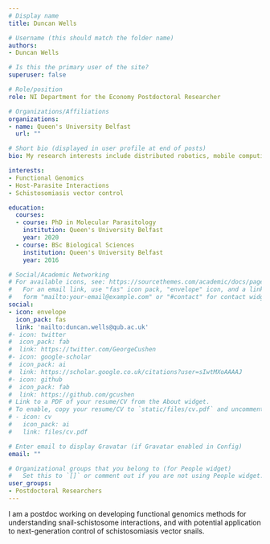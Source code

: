 ```yaml
---
# Display name
title: Duncan Wells

# Username (this should match the folder name)
authors:
- Duncan Wells

# Is this the primary user of the site?
superuser: false

# Role/position
role: NI Department for the Economy Postdoctoral Researcher

# Organizations/Affiliations
organizations:
- name: Queen's University Belfast
  url: ""

# Short bio (displayed in user profile at end of posts)
bio: My research interests include distributed robotics, mobile computing and programmable matter.

interests:
- Functional Genomics
- Host-Parasite Interactions
- Schistosomiasis vector control

education:
  courses:
  - course: PhD in Molecular Parasitology
    institution: Queen's University Belfast
    year: 2020
  - course: BSc Biological Sciences
    institution: Queen's University Belfast
    year: 2016

# Social/Academic Networking
# For available icons, see: https://sourcethemes.com/academic/docs/page-builder/#icons
#   For an email link, use "fas" icon pack, "envelope" icon, and a link in the
#   form "mailto:your-email@example.com" or "#contact" for contact widget.
social:
- icon: envelope
  icon_pack: fas
  link: 'mailto:duncan.wells@qub.ac.uk'
#- icon: twitter
#  icon_pack: fab
#  link: https://twitter.com/GeorgeCushen
#- icon: google-scholar
#  icon_pack: ai
#  link: https://scholar.google.co.uk/citations?user=sIwtMXoAAAAJ
#- icon: github
#  icon_pack: fab
#  link: https://github.com/gcushen
# Link to a PDF of your resume/CV from the About widget.
# To enable, copy your resume/CV to `static/files/cv.pdf` and uncomment the lines below.
# - icon: cv
#   icon_pack: ai
#   link: files/cv.pdf

# Enter email to display Gravatar (if Gravatar enabled in Config)
email: ""

# Organizational groups that you belong to (for People widget)
#   Set this to `[]` or comment out if you are not using People widget.
user_groups:
- Postdoctoral Researchers
---
```


I am a postdoc working on developing  functional genomics methods for understanding snail-schistosome interactions, and with potential application to next-generation control of schistosomiasis vector snails.